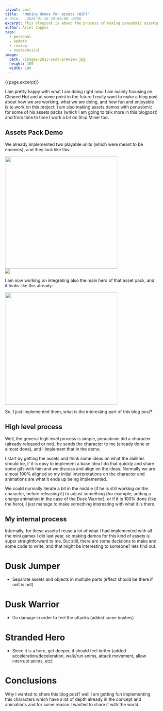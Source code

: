 ```yaml
---
layout: post
title:  "Making demos for assets (WIP)"
# date:   2024-01-18 20:00:00 -0300
excerpt: This blogpost is about the process of making penusbmic assetspacks demos.
author: Ariel Coppes
tags:
  - personal
  - update
  - review
  - nontechnical
image:
  path: /images/2023-post-preview.jpg
  height: 100
  width: 100
---
```


{{page.excerpt}}

I am pretty happy with what I am doing right now. I am mainly focusing on Cleared Hot and at some point in the future I really want to make a blog post about how we are working, what we are doing, and how fun and enjoyable is to work on this project. I am also making assets demos with penusbmic for some of his assets packs (which I am going to talk more in this blogpost) and from time to time I work a bit on Ship Miner too.

## Assets Pack Demo

We already implemented two playable units (which were meant to be enemies), and they look like this:

<div class="post-image">
    <img src="/assets/penusbmicdemos/dusk-jumper-01.gif" width="370px" />
</div>

<div class="post-image">
    <img src="/assets/penusbmicdemos/dusk-warrior-01.gif" />
</div>

I am now working on integrating also the main hero of that asset pack, and it looks like this already:

<div class="post-image">
    <img src="/assets/penusbmicdemos/stranded-hero-01.gif" width="370px"/>
</div>

So, I just implemented them, what is the interesting part of this blog post?

## High level process

Well, the general high level process is simple, penusbmic did a character (already released or not), he sends the character to me (already done or almost done), and I implement that in the demo. 

I start by getting the assets and think some ideas on what the abilities should be, if it is easy to implement a base idea I do that quickly and share some gifs with him and we discuss and align on the ideas. Normally we are almost 100% aligned so my initial interpretations on the character and animations are what it ends up being implemented.

We could normally iterate a bit in the middle (if he is still working on the character, before releasing it) to adjust something (for example, adding a charge animation in the case of the Dusk Warrior), or if it is 100% done (like the hero), I just manage to make something interesting with what it is there.

## My internal process

Internally, for these assets I reuse a lot of what I had implemented with all the mini games I did last year, so making demos for this kind of assets is super straightforward to me. But still, there are some decisions to make and some code to write, and that might be interesting to someone? lets find out.

# Dusk Jumper

* Separate assets and objects in multiple parts (effect should be there if unit is not)

# Dusk Warrior

* Do damage in order to feel the attacks (added some bushes)

# Stranded Hero

* Since it is a hero, get deeper, it should feel better (added acceleration/deceleration, walk/run anims, attack movement, allow interrupt anims, etc)

# Conclusions

Why I wanted to share this blog post? well I am getting fun implementing this characters which have a lot of depth already in the concept and animations and for some reason I wanted to share it with the world. 




